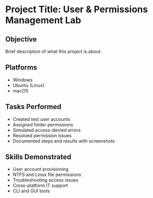 #  Project Title: User & Permissions Management Lab

## Objective
Brief description of what this project is about.

## Platforms
- Windows
- Ubuntu (Linux)
- macOS

## Tasks Performed
- Created test user accounts
- Assigned folder permissions
- Simulated access-denied errors
- Resolved permission issues
- Documented steps and results with screenshots


## Skills Demonstrated
- User account provisioning
- NTFS and Linux file permissions
- Troubleshooting access issues
- Cross-platform IT support
- CLI and GUI tools


